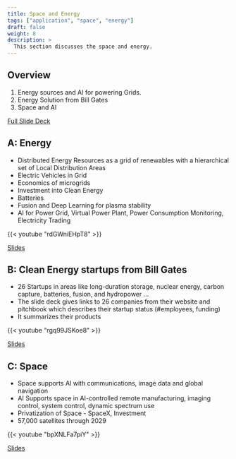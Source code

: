 ```yaml
---
title: Space and Energy
tags: ["application", "space", "energy"]
draft: false
weight: 8
description: >
  This section discusses the space and energy. 
---
```


## Overview

1. Energy sources and AI for powering Grids. 
2. Energy Solution from Bill Gates    
3. Space and AI

[Full Slide Deck](https://docs.google.com/presentation/d/1411g_YlmX0ibGTovY8roBhqRYJgcoJ_SAb-0NQBKgMs/edit?usp=sharing)


## A: Energy
  - Distributed Energy Resources as a grid of renewables with a hierarchical set of Local Distribution Areas
  - Electric Vehicles in Grid
  - Economics of microgrids
  - Investment into Clean Energy
  - Batteries
  - Fusion and Deep Learning for plasma stability
  - AI for Power Grid, Virtual Power Plant, Power Consumption Monitoring, Electricity Trading

{{< youtube "rdGWniEHpT8" >}}

[Slides](https://drive.google.com/file/d/1JkBbAy58e7DAmVx2jj2-WVkUnWGA72UK/view?usp=sharing)

## B: Clean Energy startups from Bill Gates

  - 26 Startups in areas like long-duration storage, nuclear energy, carbon capture, batteries, fusion, and hydropower …
  - The slide deck gives links to 26 companies from their website and pitchbook which describes their startup status (#employees, funding)
  - It summarizes their products

{{< youtube "rgq99JSKoe8" >}}

[Slides](https://drive.google.com/file/d/18zfISCIknCKWEpVDf4qinVmrH1f6aQ6X/view?usp=sharing)

## C: Space

  - Space supports AI  with communications, image data and global navigation
  - AI Supports space in AI-controlled remote manufacturing, imaging control, system control, dynamic spectrum use
  - Privatization of Space - SpaceX, Investment
  - 57,000 satellites through 2029

{{< youtube "bpXNLFa7piY" >}}

[Slides](https://drive.google.com/file/d/173WROavlVriMm3HEAY-4Ttd4cg9lR1Gu/view?usp=sharing)


